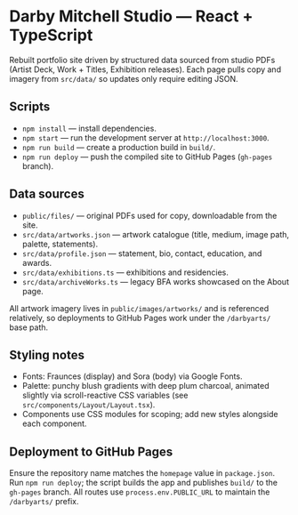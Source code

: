 # Darby Mitchell Studio — React + TypeScript

Rebuilt portfolio site driven by structured data sourced from studio PDFs (Artist Deck, Work + Titles, Exhibition releases). Each page pulls copy and imagery from `src/data/` so updates only require editing JSON.

## Scripts

- `npm install` — install dependencies.
- `npm start` — run the development server at `http://localhost:3000`.
- `npm run build` — create a production build in `build/`.
- `npm run deploy` — push the compiled site to GitHub Pages (`gh-pages` branch).

## Data sources

- `public/files/` — original PDFs used for copy, downloadable from the site.
- `src/data/artworks.json` — artwork catalogue (title, medium, image path, palette, statements).
- `src/data/profile.json` — statement, bio, contact, education, and awards.
- `src/data/exhibitions.ts` — exhibitions and residencies.
- `src/data/archiveWorks.ts` — legacy BFA works showcased on the About page.

All artwork imagery lives in `public/images/artworks/` and is referenced relatively, so deployments to GitHub Pages work under the `/darbyarts/` base path.

## Styling notes

- Fonts: Fraunces (display) and Sora (body) via Google Fonts.
- Palette: punchy blush gradients with deep plum charcoal, animated slightly via scroll-reactive CSS variables (see `src/components/Layout/Layout.tsx`).
- Components use CSS modules for scoping; add new styles alongside each component.

## Deployment to GitHub Pages

Ensure the repository name matches the `homepage` value in `package.json`. Run `npm run deploy`; the script builds the app and publishes `build/` to the `gh-pages` branch. All routes use `process.env.PUBLIC_URL` to maintain the `/darbyarts/` prefix.
